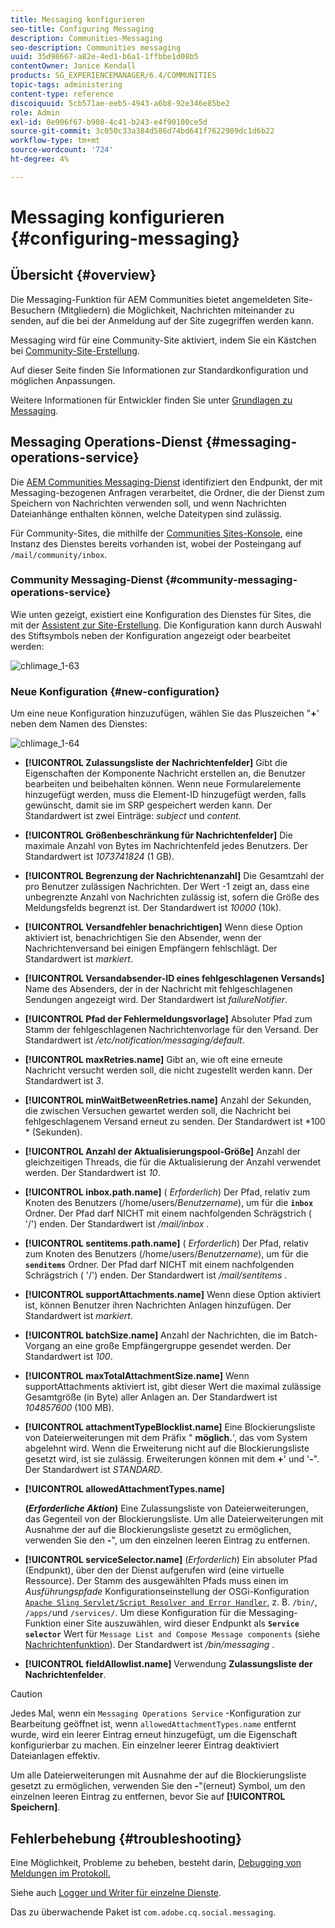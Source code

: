 ```yaml
---
title: Messaging konfigurieren
seo-title: Configuring Messaging
description: Communities-Messaging
seo-description: Communities messaging
uuid: 35d98667-a82e-4ed1-b6a1-1ffbbe1d08b5
contentOwner: Janice Kendall
products: SG_EXPERIENCEMANAGER/6.4/COMMUNITIES
topic-tags: administering
content-type: reference
discoiquuid: 5cb571ae-eeb5-4943-a6b8-92e346e85be2
role: Admin
exl-id: 0e906f67-b908-4c41-b243-e4f90100ce5d
source-git-commit: 3c050c33a384d586d74bd641f7622989dc1d6b22
workflow-type: tm+mt
source-wordcount: '724'
ht-degree: 4%

---
```


# Messaging konfigurieren {#configuring-messaging}

## Übersicht {#overview}

Die Messaging-Funktion für AEM Communities bietet angemeldeten Site-Besuchern (Mitgliedern) die Möglichkeit, Nachrichten miteinander zu senden, auf die bei der Anmeldung auf der Site zugegriffen werden kann.

Messaging wird für eine Community-Site aktiviert, indem Sie ein Kästchen bei [Community-Site-Erstellung](sites-console.md).

Auf dieser Seite finden Sie Informationen zur Standardkonfiguration und möglichen Anpassungen.

Weitere Informationen für Entwickler finden Sie unter [Grundlagen zu Messaging](essentials-messaging.md).

## Messaging Operations-Dienst {#messaging-operations-service}

Die [AEM Communities Messaging-Dienst](http://localhost:4502/system/console/configMgr/com.adobe.cq.social.messaging.client.endpoints.impl.MessagingOperationsServiceImpl) identifiziert den Endpunkt, der mit Messaging-bezogenen Anfragen verarbeitet, die Ordner, die der Dienst zum Speichern von Nachrichten verwenden soll, und wenn Nachrichten Dateianhänge enthalten können, welche Dateitypen sind zulässig.

Für Community-Sites, die mithilfe der [Communities Sites-Konsole](sites-console.md), eine Instanz des Dienstes bereits vorhanden ist, wobei der Posteingang auf `/mail/community/inbox`.

### Community Messaging-Dienst {#community-messaging-operations-service}

Wie unten gezeigt, existiert eine Konfiguration des Dienstes für Sites, die mit der [Assistent zur Site-Erstellung](sites-console.md). Die Konfiguration kann durch Auswahl des Stiftsymbols neben der Konfiguration angezeigt oder bearbeitet werden:

![chlimage_1-63](assets/chlimage_1-63.png)

### Neue Konfiguration {#new-configuration}

Um eine neue Konfiguration hinzuzufügen, wählen Sie das Pluszeichen &quot;**+**&#39; neben dem Namen des Dienstes:

![chlimage_1-64](assets/chlimage_1-64.png)

* **[!UICONTROL Zulassungsliste der Nachrichtenfelder]**
Gibt die Eigenschaften der Komponente Nachricht erstellen an, die Benutzer bearbeiten und beibehalten können. Wenn neue Formularelemente hinzugefügt werden, muss die Element-ID hinzugefügt werden, falls gewünscht, damit sie im SRP gespeichert werden kann. Der Standardwert ist zwei Einträge: 
*subject* und *content*.

* **[!UICONTROL Größenbeschränkung für Nachrichtenfelder]**
Die maximale Anzahl von Bytes im Nachrichtenfeld jedes Benutzers. Der Standardwert ist 
*1073741824* (1 GB).

* **[!UICONTROL Begrenzung der Nachrichtenanzahl]**
Die Gesamtzahl der pro Benutzer zulässigen Nachrichten. Der Wert -1 zeigt an, dass eine unbegrenzte Anzahl von Nachrichten zulässig ist, sofern die Größe des Meldungsfelds begrenzt ist. Der Standardwert ist 
*10000* (10k).

* **[!UICONTROL Versandfehler benachrichtigen]**
Wenn diese Option aktiviert ist, benachrichtigen Sie den Absender, wenn der Nachrichtenversand bei einigen Empfängern fehlschlägt. Der Standardwert ist 
*markiert*.

* **[!UICONTROL Versandabsender-ID eines fehlgeschlagenen Versands]**
Name des Absenders, der in der Nachricht mit fehlgeschlagenen Sendungen angezeigt wird. Der Standardwert ist 
*failureNotifier*.

* **[!UICONTROL Pfad der Fehlermeldungsvorlage]**
Absoluter Pfad zum Stamm der fehlgeschlagenen Nachrichtenvorlage für den Versand. Der Standardwert ist 
*/etc/notification/messaging/default*.

* **[!UICONTROL maxRetries.name]**
Gibt an, wie oft eine erneute Nachricht versucht werden soll, die nicht zugestellt werden kann. Der Standardwert ist 
*3*.

* **[!UICONTROL minWaitBetweenRetries.name]**
Anzahl der Sekunden, die zwischen Versuchen gewartet werden soll, die Nachricht bei fehlgeschlagenem Versand erneut zu senden. Der Standardwert ist *100 * (Sekunden).

* **[!UICONTROL Anzahl der Aktualisierungspool-Größe]**
Anzahl der gleichzeitigen Threads, die für die Aktualisierung der Anzahl verwendet werden. Der Standardwert ist 
*10*.

* **[!UICONTROL inbox.path.name]**
(
*Erforderlich*) Der Pfad, relativ zum Knoten des Benutzers (/home/users/*Benutzername*), um für die **`inbox`** Ordner. Der Pfad darf NICHT mit einem nachfolgenden Schrägstrich ( &#39;/&#39;) enden. Der Standardwert ist */mail/inbox* .

* **[!UICONTROL sentitems.path.name]**
(
*Erforderlich*) Der Pfad, relativ zum Knoten des Benutzers (/home/users/*Benutzername*), um für die **`senditems`** Ordner. Der Pfad darf NICHT mit einem nachfolgenden Schrägstrich ( &#39;/&#39;) enden. Der Standardwert ist */mail/sentitems* .

* **[!UICONTROL supportAttachments.name]**
Wenn diese Option aktiviert ist, können Benutzer ihren Nachrichten Anlagen hinzufügen. Der Standardwert ist 
*markiert*.

* **[!UICONTROL batchSize.name]**
Anzahl der Nachrichten, die im Batch-Vorgang an eine große Empfängergruppe gesendet werden. Der Standardwert ist 
*100*.

* **[!UICONTROL maxTotalAttachmentSize.name]**
Wenn supportAttachments aktiviert ist, gibt dieser Wert die maximal zulässige Gesamtgröße (in Byte) aller Anlagen an. Der Standardwert ist 
*104857600* (100 MB).

* **[!UICONTROL attachmentTypeBlocklist.name]**
Eine Blockierungsliste von Dateierweiterungen mit dem Präfix &quot;
**möglich.**&#39;, das vom System abgelehnt wird. Wenn die Erweiterung nicht auf die Blockierungsliste gesetzt wird, ist sie zulässig. Erweiterungen können mit dem **+**&#39; und &#39;**-**&quot;. Der Standardwert ist *STANDARD*.

* **[!UICONTROL allowedAttachmentTypes.name]**

   **(*Erforderliche Aktion*)** Eine Zulassungsliste von Dateierweiterungen, das Gegenteil von der Blockierungsliste. Um alle Dateierweiterungen mit Ausnahme der auf die Blockierungsliste gesetzt zu ermöglichen, verwenden Sie den **-**&quot;, um den einzelnen leeren Eintrag zu entfernen.

* **[!UICONTROL serviceSelector.name]**
(*Erforderlich*) Ein absoluter Pfad (Endpunkt), über den der Dienst aufgerufen wird (eine virtuelle Ressource). Der Stamm des ausgewählten Pfads muss einen im *Ausführungspfade* Konfigurationseinstellung der OSGi-Konfiguration [ `Apache Sling Servlet/Script Resolver and Error Handler`](http://localhost:4502/system/console/configMgr/org.apache.sling.servlets.resolver.SlingServletResolver), z. B. `/bin/`, `/apps/`und `/services/`. Um diese Konfiguration für die Messaging-Funktion einer Site auszuwählen, wird dieser Endpunkt als **`Service selector`** Wert für `Message List and Compose Message components` (siehe [Nachrichtenfunktion](configure-messaging.md)). Der Standardwert ist */bin/messaging* .

* **[!UICONTROL fieldAllowlist.name]**
Verwendung 
**Zulassungsliste der Nachrichtenfelder**.

>[!CAUTION]
>
>Jedes Mal, wenn ein `Messaging Operations Service` -Konfiguration zur Bearbeitung geöffnet ist, wenn `allowedAttachmentTypes.name` entfernt wurde, wird ein leerer Eintrag erneut hinzugefügt, um die Eigenschaft konfigurierbar zu machen. Ein einzelner leerer Eintrag deaktiviert Dateianlagen effektiv.
>
>Um alle Dateierweiterungen mit Ausnahme der auf die Blockierungsliste gesetzt zu ermöglichen, verwenden Sie den **-**&quot;(erneut) Symbol, um den einzelnen leeren Eintrag zu entfernen, bevor Sie auf **[!UICONTROL Speichern]**.

## Fehlerbehebung {#troubleshooting}

Eine Möglichkeit, Probleme zu beheben, besteht darin, [Debugging von Meldungen im Protokoll.](../../help/sites-administering/troubleshooting.md)

Siehe auch [Logger und Writer für einzelne Dienste](../../help/sites-deploying/configure-logging.md#loggers-and-writers-for-individual-services).

Das zu überwachende Paket ist `com.adobe.cq.social.messaging`.
